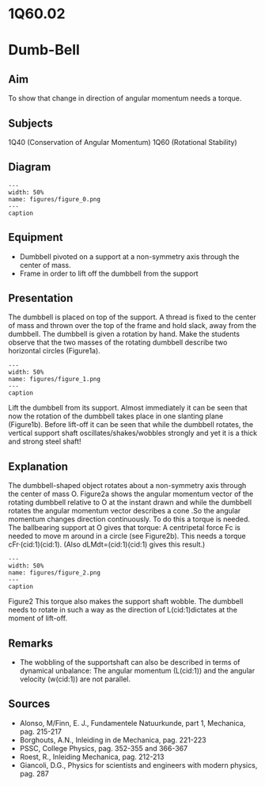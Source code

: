 # 1Q60.02 
  # Dumb-Bell 
    
  
## Aim   
 To show that change in direction of angular momentum needs a torque.    
  
## Subjects   
 1Q40 (Conservation of Angular Momentum) 1Q60 (Rotational Stability)   
  
## Diagram   
   
```{figure} figures/figure_0.png  
---  
width: 50%  
name: figures/figure_0.png  
---  
caption  
``` 
      
  
## Equipment   
 
 *  Dumbbell pivoted on a support at a non-symmetry axis through the center of mass. 
 *  Frame in order to lift off the dumbbell from the support
     
  
## Presentation   
 The dumbbell is placed on top of the support. A thread is fixed to the center of mass and thrown over the top of the frame and hold slack, away from the dumbbell. The dumbbell is given a rotation by hand. Make the students observe that the two masses of the rotating dumbbell describe two horizontal circles (Figure1a).     
```{figure} figures/figure_1.png  
---  
width: 50%  
name: figures/figure_1.png  
---  
caption  
``` 
 Lift the dumbbell from its support. Almost immediately it can be seen that now the rotation of the dumbbell takes place in one slanting plane (Figure1b). Before lift-off it can be seen that while the dumbbell rotates, the vertical support shaft oscillates/shakes/wobbles strongly and yet it is a thick and strong steel shaft!      
  
## Explanation   
 The dumbbell-shaped object rotates about a non-symmetry axis through the center of mass O. Figure2a shows the angular momentum vector of the rotating dumbbell relative to O at the instant drawn and while the dumbbell rotates the angular momentum vector describes a cone .So the angular momentum changes direction continuously. To do this a torque is needed. The ballbearing support at O gives that torque: A centripetal force Fc is needed to move m around in a circle (see Figure2b). This needs a torque cFr·(cid:1)(cid:1). (Also dLMdt=(cid:1)(cid:1) gives this result.)      
```{figure} figures/figure_2.png  
---  
width: 50%  
name: figures/figure_2.png  
---  
caption  
``` 
 Figure2  This torque also makes the support shaft wobble. The dumbbell needs to rotate in such a way as the direction of L(cid:1)dictates at the moment of lift-off.    
  
## Remarks   
 
 *  The wobbling of the supportshaft can also be described in terms of dynamical unbalance: The angular momentum (L(cid:1)) and the angular velocity (w(cid:1)) are not parallel.
   
  
## Sources   
 
 *  Alonso, M/Finn, E. J., Fundamentele Natuurkunde, part 1, Mechanica, pag. 215-217 
 *  Borghouts, A.N., Inleiding in de Mechanica, pag. 221-223 
 *  PSSC, College Physics, pag. 352-355 and 366-367 
 *  Roest, R., Inleiding Mechanica, pag. 212-213 
 *  Giancoli, D.G., Physics for scientists and engineers with modern physics, pag. 287
  